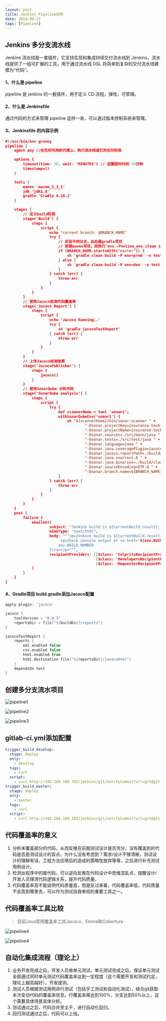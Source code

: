 ```yaml
---
layout: post
title: Jenkins Pipeline实例
date: 2019-09-27
tags: [Pipeline]
---
```


## Jenkins 多分支流水线

Jenkins 流水线是一套插件，它支持实现和集成持续交付流水线到 Jenkins。流水线提供了一组可扩展的工具，用于通过流水线 DSL 将简单到复杂的交付流水线建模为“代码”。

#### 1、什么是 pipeline
pipeline 是 jenkins 的一套插件，用于定义 CD 流程，弹性，可管理。

#### 2、什么是 Jenkinsfile
通过代码的方式来管理 pipeline
这样一来，可以通过版本控制系统来管理。


#### 3、Jenkinsfile 的内容示例
```json
#!/usr/bin/env groovy
pipeline {
    agent any //在任何可用的代理上，执行流水线或它的任何阶段

    options {
        timeout(time: 30, unit: 'MINUTES') // 设置超时时间 30分钟
        timestamps()
    }

    tools {
        maven 'mavne_3_3_1'
        jdk 'jdk1.8'
        gradle 'Gradle 4.10.2'
    }

    stages {
        // 定义build阶段
        stage('Build') {
            steps {
                script {
                    echo "current branch: $BRANCH_NAME"
                    try {
                        // 区别不同分支，此处是gradle项目
                        // 若是maven项目，则执行'mvn -Ponline_env clean install -Dmaven.test.skip=true'
                        if (BRANCH_NAME.startsWith("master")) {
                            sh 'gradle clean build -P env=prod  -x test  --stacktrace'
                        } else {
                            sh 'gradle clean build -P env=dev  -x test  --stacktrace'
                        }
                    } catch (err) {
                        throw err
                    }
                }
            }
        }
        // 使用Jacoco检测代码覆盖率
        stage('Jacoco Report') {
            steps {
                script {
                    echo 'Jacoco Running..'
                    try {
                        sh 'gradle jacocoTestReport'
                    } catch (err) {
                        throw err
                    }
                }
            }
        }
        // 上传Jacoco检测结果
        stage('JacocoPublisher') {
            steps {
                jacoco()
            }
        }
        // 使用SonarQube 分析代码
        stage('SonarQube analysis') {
            steps {
                script {
                    try {
                        def scannerHome = tool 'sonar1';
                        withSonarQubeEnv('sonar1') {
                            sh "${scannerHome}/bin/sonar-scanner " +
                                    "-Dsonar.projectKey=insurance-tech-admin-backend " +
                                    "-Dsonar.projectName=insurance-tech-admin-backend " +
                                    "-Dsonar.sources=./src/main/java " +
                                    "-Dsonar.tests=./src/test/java " +
                                    "-Dsonar.language=java " +
                                    "-Dsonar.java.coveragePlugin=jacoco " +
                                    "-Dsonar.jacoco.reportPath=./build/jacoco/test.exec " +
                                    "-Dsonar.java.source=1.8 " +
                                    "-Dsonar.java.binaries=./build/classes " +
                                    "-Dsonar.sourceEncoding=UTF-8 " +
                                    "-Dsonar.branch.name=${BRANCH_NAME}"
                        }
                    } catch (err) {
                        throw err
                    }
                }
            }
        }
    }
    post {
        failure {
            emailext(
                    subject: "Jenkins build is ${currentBuild.result}: ${env.JOB_NAME} #${env.BUILD_NUMBER}",
                    mimeType: "text/html",
                    body: """<p>Jenkins build is ${currentBuild.result}: ${env.JOB_NAME} #${env.BUILD_NUMBER}:</p>
                         <p>Check console output at <a href="${env.BUILD_URL}console">${env.JOB_NAME} #${
                        env.BUILD_NUMBER
                    }</a></p>""",
                    recipientProviders: [[$class: 'CulpritsRecipientProvider'],
                                         [$class: 'DevelopersRecipientProvider'],
                                         [$class: 'RequesterRecipientProvider']]
            )
        }
    }
}

```

#### 4、Gradle项目 build.gradle添加Jacoco配置
```gradle
apply plugin: 'jacoco'

jacoco {
    toolVersion = "0.8.3"
    reportsDir = file("${buildDir}/reports")
}

jacocoTestReport {
    reports {
        xml.enabled false
        csv.enabled false
        html.enabled true
        html.destination file("${reportsDir}/jacocoHtml")
    }
    dependsOn test
}

```

## 创建多分支流水项目
![pipeline1](https://raw.githubusercontent.com/BeanHaHa/BeanHaHa.github.io/master/assets/images/2019/pipeline1.png)

![pipeline2](https://raw.githubusercontent.com/BeanHaHa/BeanHaHa.github.io/master/assets/images/2019/pipeline2.png)

![pipeline3](https://raw.githubusercontent.com/BeanHaHa/BeanHaHa.github.io/master/assets/images/2019/pipeline3.png)

## gitlab-ci.yml添加配置
```yml
trigger_build_develop:
  stage: deploy
  only:
    - develop
  tags:
    - curl
  script:
    - curl http://192.168.180.192/jenkins/git/notifyCommit?url=git@git.winbaoxian.com:wy-serverside/insurance-tech-admin-backend.git&branches=develop
trigger_build_master:
  stage: deploy
  only:
    - master
  tags:
    - curl
  script:
    - curl http://192.168.180.192/jenkins/git/notifyCommit?url=git@git.winbaoxian.com:wy-serverside/insurance-tech-admin-backend.git&branches=master
```


## 代码覆盖率的意义
1. 分析未覆盖部分的代码，从而反推在前期测试设计是否充分，没有覆盖到的代码是否是测试设计的盲点，为什么没有考虑到？需求/设计不够清晰，测试设计的理解有误，工程方法应用后的造成的策略性放弃等等，之后进行补充测试用例设计。
2. 检测出程序中的废代码，可以逆向反推在代码设计中思维混乱点，提醒设计/开发人员理清代码逻辑关系，提升代码质量。
3. 代码覆盖率高不能说明代码质量高，但是反过来看，代码覆盖率低，代码质量不会高到哪里去，可以作为测试自我审视的重要工具之一。

## 代码覆盖率工具比较
> 目前Java常用覆盖率工具Jacoco、Emma和Cobertura

![pipeline4](https://raw.githubusercontent.com/BeanHaHa/BeanHaHa.github.io/master/assets/images/2019/pipeline4.png)

![pipeline4](https://raw.githubusercontent.com/BeanHaHa/BeanHaHa.github.io/master/assets/images/2019/pipeline5.png)


## 自动化集成流程（理论上）
1. 业务开发完成之后，开发人员做单元测试，单元测试完成之后，保证单元测试全部通过同时单元测试代码覆盖率达到一定程度（这个需要开发和测试约定，理论上越高越好），开发提测。
2. 测试人员根据测试用例进行测试（包括手工测试和自动化测试），结合git获取本次变动代码的覆盖率信息。行覆盖率需达到100%，分支达到50%以上，这个需要具体场景具体分析。
3. 测试通过之后，代码合并至主干，进行自动化回归。
4. 回归测试通过之后，代码可以上线。